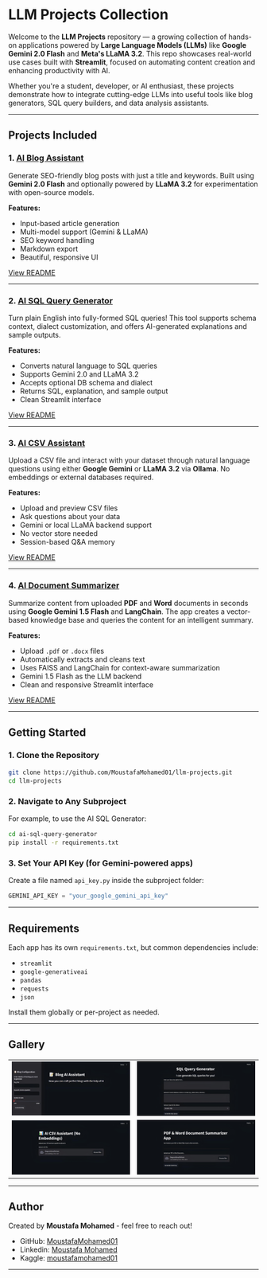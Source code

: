 # LLM Projects Collection

Welcome to the **LLM Projects** repository — a growing collection of hands-on applications powered by **Large Language Models (LLMs)** like **Google Gemini 2.0 Flash** and **Meta's LLaMA 3.2**. This repo showcases real-world use cases built with **Streamlit**, focused on automating content creation and enhancing productivity with AI.

Whether you're a student, developer, or AI enthusiast, these projects demonstrate how to integrate cutting-edge LLMs into useful tools like blog generators, SQL query builders, and data analysis assistants.

---

## Projects Included

### 1. [AI Blog Assistant](./ai-blog-assistant)

Generate SEO-friendly blog posts with just a title and keywords. Built using **Gemini 2.0 Flash** and optionally powered by **LLaMA 3.2** for experimentation with open-source models.

**Features:**

* Input-based article generation
* Multi-model support (Gemini & LLaMA)
* SEO keyword handling
* Markdown export
* Beautiful, responsive UI

[View README](./ai-blog-assistant/README.md)

---

### 2. [AI SQL Query Generator](./ai-sql-query-generator)

Turn plain English into fully-formed SQL queries! This tool supports schema context, dialect customization, and offers AI-generated explanations and sample outputs.

**Features:**

* Converts natural language to SQL queries
* Supports Gemini 2.0 and LLaMA 3.2
* Accepts optional DB schema and dialect
* Returns SQL, explanation, and sample output
* Clean Streamlit interface

[View README](./ai-sql-query-generator/README.md)

---

### 3. [AI CSV Assistant](./ai-data-analyzer)

Upload a CSV file and interact with your dataset through natural language questions using either **Google Gemini** or **LLaMA 3.2** via **Ollama**. No embeddings or external databases required.

**Features:**

* Upload and preview CSV files
* Ask questions about your data
* Gemini or local LLaMA backend support
* No vector store needed
* Session-based Q\&A memory

[View README](./ai-data-analyzer/README.md)

---

### 4. [AI Document Summarizer](./ai-document-summarizer)

Summarize content from uploaded **PDF** and **Word** documents in seconds using **Google Gemini 1.5 Flash** and **LangChain**. The app creates a vector-based knowledge base and queries the content for an intelligent summary.

**Features:**

* Upload `.pdf` or `.docx` files
* Automatically extracts and cleans text
* Uses FAISS and LangChain for context-aware summarization
* Gemini 1.5 Flash as the LLM backend
* Clean and responsive Streamlit interface

[View README](./ai-document-summarizer/README.md)

---

## Getting Started

### 1. Clone the Repository

```bash
git clone https://github.com/MoustafaMohamed01/llm-projects.git
cd llm-projects
```

### 2. Navigate to Any Subproject

For example, to use the AI SQL Generator:

```bash
cd ai-sql-query-generator
pip install -r requirements.txt
```

### 3. Set Your API Key (for Gemini-powered apps)

Create a file named `api_key.py` inside the subproject folder:

```python
GEMINI_API_KEY = "your_google_gemini_api_key"
```

---

## Requirements

Each app has its own `requirements.txt`, but common dependencies include:

* `streamlit`
* `google-generativeai`
* `pandas`
* `requests`
* `json`

Install them globally or per-project as needed.

---

## Gallery

<table>
  <tr>
    <td><img src="ai-blog-assistant/images/Streamlit_app.jpg" alt="Blog Assistant UI" width="400"/></td>
    <td><img src="ai-sql-query-generator/images/streamlit_app.jpg" alt="SQL Generator UI" width="400"/></td>
  </tr>
  <tr>
    <td><img src="ai-data-analyzer/images/streamlit_app.jpg" alt="CSV Assistant UI" width="400"/></td>
    <td><img src="ai-document-summarizer/images/streamlit_app.jpg" alt="Document Summarizer UI" width="400"/></td>
  </tr>
</table>

---

## Author
Created by **Moustafa Mohamed** - feel free to reach out!

* GitHub: [MoustafaMohamed01](https://github.com/MoustafaMohamed01)
* Linkedin: [Moustafa Mohamed](https://www.linkedin.com/in/moustafamohamed01/)
* Kaggle: [moustafamohamed01](https://www.kaggle.com/moustafamohamed01)
---
